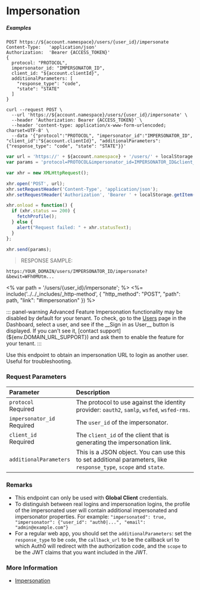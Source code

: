# Impersonation

<h5 class="code-snippet-title">Examples</h5>

```http
POST https://${account.namespace}/users/{user_id}/impersonate
Content-Type:   'application/json'
Authorization:  'Bearer {ACCESS_TOKEN}'
{
  protocol: "PROTOCOL",
  impersonator_id: "IMPERSONATOR_ID",
  client_id: "${account.clientId}",
  additionalParameters: [
    "response_type": "code",
    "state": "STATE"
  ]
}
```

```shell
curl --request POST \
  --url 'https://${account.namespace}/users/{user_id}/impersonate' \
  --header 'Authorization: Bearer {ACCESS_TOKEN}' \
  --header 'content-type: application/x-www-form-urlencoded; charset=UTF-8' \
  --data '{"protocol":"PROTOCOL", "impersonator_id":"IMPERSONATOR_ID", "client_id":"${account.clientId}", "additionalParameters": {"response_type": "code", "state": "STATE"}}'
```

```javascript
var url = 'https://' + ${account.namespace} + '/users/' + localStorage.getItem('user_id') + '/impersonate';
var params = 'protocol=PROTOCOL&impersonator_id=IMPERSONATOR_ID&client_id=${account.clientId}';

var xhr = new XMLHttpRequest();

xhr.open('POST', url);
xhr.setRequestHeader('Content-Type', 'application/json');
xhr.setRequestHeader('Authorization', 'Bearer ' + localStorage.getItem('access_token'));

xhr.onload = function() {
  if (xhr.status == 200) {
    fetchProfile();
  } else {
    alert("Request failed: " + xhr.statusText);
  }
};

xhr.send(params);
```

> RESPONSE SAMPLE:

```text
https:/YOUR_DOMAIN/users/IMPERSONATOR_ID/impersonate?&bewit=WFh0MUtm...
```

<% var path = '/users/{user_id}/impersonate'; %>
<%=
include('../../_includes/_http-method', {
  "http_method": "POST",
  "path": path,
  "link": "#impersonation"
}) %>

::: panel-warning Advanced Feature
Impersonation functionality may be disabled by default for your tenant. To check, go to the [Users](${manage_url}/#/users) page in the Dashboard, select a user, and see if the __Sign in as User__ button is displayed. If you can't see it, [contact support](${env.DOMAIN_URL_SUPPORT}) and ask them to enable the feature for your tenant.
:::

Use this endpoint to obtain an impersonation URL to login as another user. Useful for troubleshooting.


### Request Parameters

| Parameter        | Description |
|:-----------------|:------------|
| `protocol` <br/><span class="label label-danger">Required</span> | The protocol to use against the identity provider: `oauth2`, `samlp`, `wsfed`, `wsfed-rms`. |
| `impersonator_id` <br/><span class="label label-danger">Required</span> | The `user_id` of the impersonator. |
| `client_id` <br/><span class="label label-danger">Required</span> | The  `client_id` of the client that is generating the impersonation link.|
| `additionalParameters` | This is a JSON object. You can use this to set additional parameters, like `response_type`, `scope` and `state`. |


### Remarks

- This endpoint can only be used with **Global Client** credentials.
- To distinguish between real logins and impersonation logins, the profile of the impersonated user will contain additional impersonated and impersonator properties. For example:
`"impersonated": true, "impersonator": {"user_id": "auth0|...", "email": "admin@example.com"}`
- For a regular web app, you should set the `additionalParameters`: set the `response_type` to be `code`, the `callback_url` to be the callback url to which Auth0 will redirect with the authorization code, and the `scope` to be the JWT claims that you want included in the JWT.


### More Information

- [Impersonation](/user-profile/user-impersonation)
